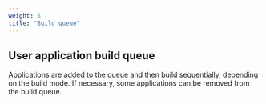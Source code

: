 ```yaml
---
weight: 6
title: "Build queue"
---
```


## User application build queue
  

Applications are added to the queue and then build sequentially, depending on the build mode. If necessary, some applications can be removed from the build queue.
